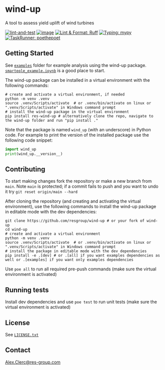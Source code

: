 # wind-up
A tool to assess yield uplift of wind turbines

[![lint-and-test](https://github.com/resgroup/wind-up/actions/workflows/lint-and-test.yaml/badge.svg)](https://github.com/resgroup/wind-up/actions/workflows/lint-and-test.yaml)
[![image](https://img.shields.io/pypi/pyversions/res-wind-up.svg)](https://pypi.python.org/pypi/res-wind-up)
[![Lint & Format: Ruff](https://img.shields.io/endpoint?url=https://raw.githubusercontent.com/charliermarsh/ruff/main/assets/badge/v1.json)](https://github.com/charliermarsh/ruff)
[![Typing: mypy](https://img.shields.io/badge/typing-mypy-yellow.svg)](https://github.com/python/mypy)
[![TaskRunner: poethepoet](https://img.shields.io/badge/poethepoet-enabled-1abc9c.svg)](https://github.com/nat-n/poethepoet)

## Getting Started
See [`examples`](examples) folder for example analysis using the wind-up package. [`smarteole_example.ipynb`](examples%2Fsmarteole_example.ipynb) is a good place to start.

The wind-up package can be installed in a virtual environment with the following commands:
```shell
# create and activate a virtual environment, if needed
python -m venv .venv
source .venv/Scripts/activate  # or .venv/bin/activate on linux or ".venv/Scripts/activate" in Windows command prompt
# install the wind-up package in the virtual environment
pip install res-wind-up # alternatively clone the repo, navigate to the wind-up folder and run "pip install ."
```
Note that the package is named `wind_up` (with an underscore) in Python code. For example to print the version of the installed package use the following code snippet:
```python
import wind_up
print(wind_up.__version__)
```

## Contributing
To start making changes fork the repository or make a new branch from `main`. Note `main` is protected; 
if a commit fails to push and you want to undo it try `git reset origin/main --hard`

After cloning the repository (and creating and activating the virtual environment), use the following commands to install the wind-up package in editable mode with the dev dependencies:
```shell
git clone https://github.com/resgroup/wind-up # or your fork of wind-up
cd wind-up
# create and activate a virtual environment
python -m venv .venv
source .venv/Scripts/activate  # or .venv/bin/activate on linux or ".venv/Scripts/activate" in Windows command prompt
# install the package in editable mode with the dev dependencies
pip install -e .[dev] # or .[all] if you want examples dependencies as well or .[examples] if you want only examples dependencies
```
Use `poe all` to run all required pre-push commands (make sure the virtual environment is activated)

## Running tests
Install dev dependencies and use `poe test` to run unit tests (make sure the virtual environment is activated)

## License
See [`LICENSE.txt`](LICENSE.txt)

## Contact
Alex.Clerc@res-group.com
